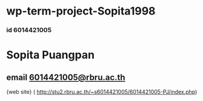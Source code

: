 # wp-term-project-Sopita1998
### id 6014421005
# Sopita Puangpan
## email 6014421005@rbru.ac.th
{web site} ( http://stu2.rbru.ac.th/~s6014421005/6014421005-PJ/index.php) 
